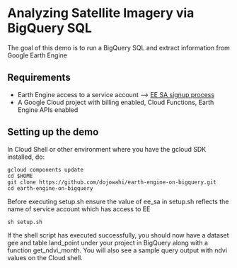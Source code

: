 # Analyzing Satellite Imagery via BigQuery SQL
The goal of this demo is to run a BigQuery SQL and extract information from Google Earth Engine

## Requirements
* Earth Engine access to a service account --> [EE SA signup process](https://developers.google.com/earth-engine/guides/service_account)
* A Google Cloud project with billing enabled, Cloud Functions, Earth Engine APIs enabled


## Setting up the demo
In Cloud Shell or other environment where you have the gcloud SDK installed, do:
```console
gcloud components update 
cd $HOME
git clone https://github.com/dojowahi/earth-engine-on-bigquery.git
cd earth-engine-on-bigquery 
```

Before executing setup.sh ensure the value of ee_sa in setup.sh reflects the name of service account which has access to EE
```console
sh setup.sh
```

If the shell script has executed successfully, you should now have a dataset gee and table land_point under your project in BigQuery along with a function get_ndvi_month. You will also see a sample query output with ndvi values on the Cloud shell.
